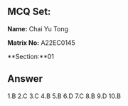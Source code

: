 ## MCQ Set:

**Name:** Chai Yu Tong

**Matrix No:** A22EC0145

**Section:**01

## Answer
1.B
2.C
3.C
4.B
5.B
6.D
7.C
8.B
9.D
10.B
